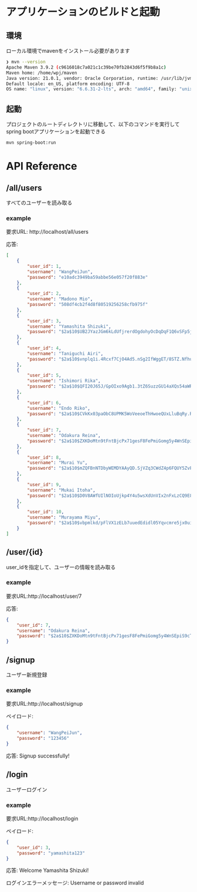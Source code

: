 # アプリケーションのビルドと起動

## 環境
ローカル環境でmavenをインストール必要があります
```bash
❯ mvn --version 
Apache Maven 3.9.2 (c9616018c7a021c1c39be70fb2843d6f5f9b8a1c)
Maven home: /home/wpj/maven
Java version: 21.0.1, vendor: Oracle Corporation, runtime: /usr/lib/jvm/jdk-21.0.1
Default locale: en_US, platform encoding: UTF-8
OS name: "linux", version: "6.6.31-2-lts", arch: "amd64", family: "unix"
```

## 起動
プロジェクトのルートディレクトリに移動して、以下のコマンドを実行してspring bootアプリケーションを起動できる
```bash
mvn spring-boot:run
```

# API Reference

## /all/users
すべてのユーザーを読み取る

### example
要求URL: http://localhost/all/users

応答: 
```json
[
    {
        "user_id": 1,
        "username": "WangPeiJun",
        "password": "e10adc3949ba59abbe56e057f20f883e"
    },
    {
        "user_id": 2,
        "username": "Madono Mio",
        "password": "508df4cb2f4d8f80519256258cfb975f"
    },
    {
        "user_id": 3,
        "username": "Yamashita Shizuki",
        "password": "$2a$10$UB2JYazJGm6kLdUfjrerdOgdohyOcDqDqF1Q6vSFp5jzQmiybbkSy"
    },
    {
        "user_id": 4,
        "username": "Taniguchi Airi",
        "password": "$2a$10$vnplq1i.4Rcxf7CjO4Ad5.nSg2IfWggET/8STZ.NfhuCNeakGzxe6"
    },
    {
        "user_id": 5,
        "username": "Ishimori Rika",
        "password": "$2a$10$QFI20J65J/GpOIxo9Agb1.3tZ6SuzzGU14aXQs54aWRiAbfFN26za"
    },
    {
        "user_id": 6,
        "username": "Endo Riko",
        "password": "$2a$10$CVkKx03paObC8UPMK5WoVeeoeThHwoeQUxLluBqRy.Rj5HnjYOnOq"
    },
    {
        "user_id": 7,
        "username": "Odakura Reina",
        "password": "$2a$10$ZXKDoMtn9tFntBjcPx71gesF8FePmiGomg5y4WnSEpiS9cToVeoPK"
    },
    {
        "user_id": 8,
        "username": "Murai Yu",
        "password": "$2a$10$mZQFBnNTDbyWEMDYAAyQD.SjVZq3CWdZ4p6FQUY5ZvPya3jATGNFS"
    },
    {
        "user_id": 9,
        "username": "Mukai Itoha",
        "password": "$2a$10$D0V8AWfUIlNOIoUjkp4Y4u5wsXdUnVIx2nFxLzCQ9E86lYkUblj/K"
    },
    {
        "user_id": 10,
        "username": "Murayama Miyu",
        "password": "$2a$10$vbpmlkd/pFlVX1zELb7uuedEdidl05Yqvcmre5jx0ui0QVnSiuMpO"
    }
]
```

## /user/{id}
user_idを指定して、ユーザーの情報を読み取る

### example
要求URL:http://localhost/user/7

応答:
```json
{
    "user_id": 7,
    "username": "Odakura Reina",
    "password": "$2a$10$ZXKDoMtn9tFntBjcPx71gesF8FePmiGomg5y4WnSEpiS9cToVeoPK"
}
```

## /signup
ユーザー新規登録

### example
要求URL:http://localhost/signup

ペイロード:
```json
{
    "username": "WangPeiJun",
    "password": "123456"
}
```

応答:
Signup successfully!

## /login
ユーザーログイン

### example
要求URL:http://localhost/login

ペイロード:
```json
{
    "user_id": 3,
    "password": "yamashita123"
}
```

応答:
Welcome Yamashita Shizuki!

ログインエラーメッセージ:
Username or password invalid
